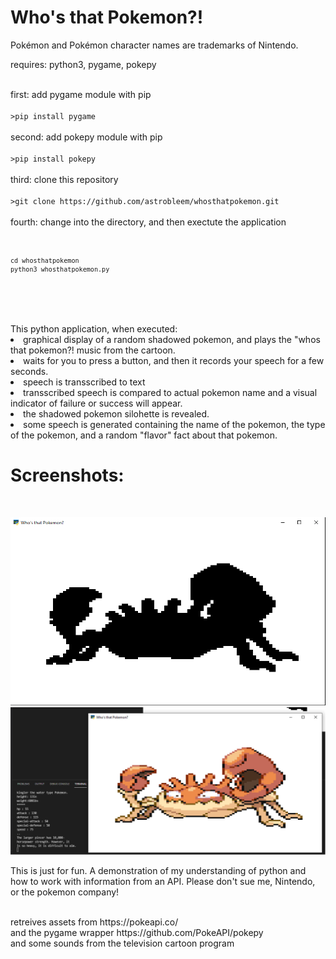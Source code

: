 # Who's that Pokemon?!
Pokémon and Pokémon character names are trademarks of Nintendo.

requires: python3, pygame, pokepy

<br>
first: add pygame module with pip<br>
<code>
>pip install pygame
</code>

<br>
second: add pokepy module with pip<br>
<code>
>pip install pokepy
</code>

<br>
third: clone this repository<br>
<code>
>git clone https://github.com/astrobleem/whosthatpokemon.git
</code>

<br>
fourth: change into the directory, and then exectute the application<br>
<code>

    cd whosthatpokemon
    python3 whosthatpokemon.py
</code>
<br><br><br>
This python application, when executed:

<li> graphical display of a random shadowed pokemon, and plays the "whos that pokemon?! music from the cartoon.</li>
<li> waits for you to press a button, and then it records your speech for a few seconds.</li>
<li> speech is transscribed to text </li>
<li> transscribed speech is compared to actual pokemon name and a visual indicator of failure or success will appear.</li>
<li> the shadowed pokemon silohette is revealed.</li>
<li> some speech is generated containing the name of the pokemon, the type of the pokemon, and a random "flavor" fact about that pokemon.</li>



<h1>Screenshots:</h1>
<br>

![pokemon hidden](https://github.com/astrobleem/pythontesting/blob/main/examplewindowkingler.png?raw=true)
<br>
![pokemon is revealed after hitting spacebar](https://github.com/astrobleem/pythontesting/blob/main/kinglerreveal.png?raw=true)


This is just for fun. A demonstration of my understanding of python and how to work with information from an API.
Please don't sue me, Nintendo, or the pokemon company!

<br>
retreives assets from https://pokeapi.co/
<br>
and the pygame wrapper https://github.com/PokeAPI/pokepy
<br>
and some sounds from the television cartoon program
<br>
